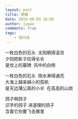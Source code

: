 ```yaml
---
layout: post
title: 骄傲
date: 2019-08-03 16:05
author: jygao
comments: true
tags:
    - 现代诗
---
```

<!-- wp:paragraph -->
<p>

一枚白色的石头&nbsp; 太阳晒得滚烫<br>夕阳把影子拉得长长<br>是坟上的墓碑&nbsp; 风中的白杨</p>
<!-- /wp:paragraph -->

<!-- wp:paragraph -->
<p>一枚白色的石头&nbsp; 雨水淋得通亮<br>大海上越来越小的孤帆<br>是天边蒲公英的小伞&nbsp; 在高高的山岗</p>
<!-- /wp:paragraph -->

<!-- wp:paragraph -->
<p>鸽子啊鸽子&nbsp;<br>识字的鸽子 讲道理的鸽子<br>含着它你要飞去哪里

</p>
<!-- /wp:paragraph -->

